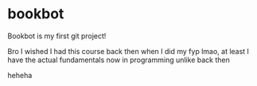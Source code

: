 # bookbot
<p>Bookbot is my first git project!</p>
<p>Bro I wished I had this course back then when I did my fyp lmao, at least I have the actual fundamentals now in programming unlike back then</p>
<p>heheha</p>
